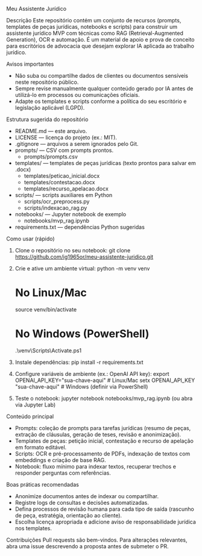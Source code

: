 Meu Assistente Jurídico

Descrição
Este repositório contém um conjunto de recursos (prompts, templates de peças jurídicas, notebooks e scripts) para construir um assistente jurídico MVP com técnicas como RAG (Retrieval-Augmented Generation), OCR e automação. É um material de apoio e prova de conceito para escritórios de advocacia que desejam explorar IA aplicada ao trabalho jurídico.

Avisos importantes
- Não suba ou compartilhe dados de clientes ou documentos sensíveis neste repositório público.
- Sempre revise manualmente qualquer conteúdo gerado por IA antes de utilizá-lo em processos ou comunicações oficiais.
- Adapte os templates e scripts conforme a política do seu escritório e legislação aplicável (LGPD).

Estrutura sugerida do repositório
- README.md — este arquivo.
- LICENSE — licença do projeto (ex.: MIT).
- .gitignore — arquivos a serem ignorados pelo Git.
- prompts/ — CSV com prompts prontos.
  - prompts/prompts.csv
- templates/ — templates de peças jurídicas (texto prontos para salvar em .docx)
  - templates/peticao_inicial.docx
  - templates/contestacao.docx
  - templates/recurso_apelacao.docx
- scripts/ — scripts auxiliares em Python
  - scripts/ocr_preprocess.py
  - scripts/indexacao_rag.py
- notebooks/ — Jupyter notebook de exemplo
  - notebooks/mvp_rag.ipynb
- requirements.txt — dependências Python sugeridas

Como usar (rápido)
1. Clone o repositório no seu notebook:
   git clone https://github.com/ig1965or/meu-assistente-juridico.git

2. Crie e ative um ambiente virtual:
   python -m venv venv
   # No Linux/Mac
   source venv/bin/activate
   # No Windows (PowerShell)
   .\venv\Scripts\Activate.ps1

3. Instale dependências:
   pip install -r requirements.txt

4. Configure variáveis de ambiente (ex.: OpenAI API key):
   export OPENAI_API_KEY="sua-chave-aqui"   # Linux/Mac
   setx OPENAI_API_KEY "sua-chave-aqui"     # Windows (definir via PowerShell)

5. Teste o notebook:
   jupyter notebook notebooks/mvp_rag.ipynb
   (ou abra via Jupyter Lab)

Conteúdo principal
- Prompts: coleção de prompts para tarefas jurídicas (resumo de peças, extração de cláusulas, geração de teses, revisão e anonimização).
- Templates de peças: petição inicial, contestação e recurso de apelação em formato editável.
- Scripts: OCR e pré-processamento de PDFs, indexação de textos com embeddings e criação de base RAG.
- Notebook: fluxo mínimo para indexar textos, recuperar trechos e responder perguntas com referências.

Boas práticas recomendadas
- Anonimize documentos antes de indexar ou compartilhar.
- Registre logs de consultas e decisões automatizadas.
- Defina processos de revisão humana para cada tipo de saída (rascunho de peça, estratégia, orientação ao cliente).
- Escolha licença apropriada e adicione aviso de responsabilidade jurídica nos templates.

Contribuições
Pull requests são bem-vindos. Para alterações relevantes, abra uma issue descrevendo a proposta antes de submeter o PR.
